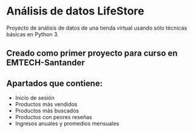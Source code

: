 # Análisis de datos LifeStore

Proyecto de análisis de datos de una tienda virtual usando sólo técnicas básicas en Python 3.

## Creado como primer proyecto para curso en EMTECH-Santander

## Apartados que contiene:

- Inicio de sesión
- Productos más vendidos
- Productos más buscados
- Productos con peores reseñas
- Ingresos anuales y promedios mensuales


